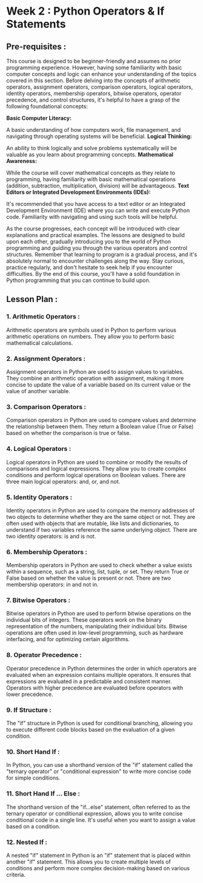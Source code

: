 # Week 2 : Python Operators & If Statements

## Pre-requisites :
This course is designed to be beginner-friendly and assumes no prior programming experience. However, having some familiarity with basic computer concepts and logic can enhance your understanding of the topics covered in this section.
Before delving into the concepts of arithmetic operators, assignment operators, comparison operators, logical operators, identity operators, membership operators, bitwise operators, operator precedence, and control structures, it's helpful to have a grasp of the following foundational concepts:

**Basic Computer Literacy:**

A basic understanding of how computers work, file management, and navigating through operating systems will be beneficial.
**Logical Thinking:**

An ability to think logically and solve problems systematically will be valuable as you learn about programming concepts.
**Mathematical Awareness:**

While the course will cover mathematical concepts as they relate to programming, having familiarity with basic mathematical operations (addition, subtraction, multiplication, division) will be advantageous.
**Text Editors or Integrated Development Environments (IDEs):**

It's recommended that you have access to a text editor or an Integrated Development Environment (IDE) where you can write and execute Python code. Familiarity with navigating and using such tools will be helpful.

As the course progresses, each concept will be introduced with clear explanations and practical examples. The lessons are designed to build upon each other, gradually introducing you to the world of Python programming and guiding you through the various operators and control structures.
Remember that learning to program is a gradual process, and it's absolutely normal to encounter challenges along the way. Stay curious, practice regularly, and don't hesitate to seek help if you encounter difficulties. By the end of this course, you'll have a solid foundation in Python programming that you can continue to build upon.

## Lesson Plan :
### 1.	Arithmetic Operators :
Arithmetic operators are symbols used in Python to perform various arithmetic operations on numbers. They allow you to perform basic mathematical calculations.

### 2.	Assignment Operators :
Assignment operators in Python are used to assign values to variables. They combine an arithmetic operation with assignment, making it more concise to update the value of a variable based on its current value or the value of another variable.

### 3.	Comparison Operators :
Comparison operators in Python are used to compare values and determine the relationship between them. They return a Boolean value (True or False) based on whether the comparison is true or false.

### 4.	Logical Operators :
Logical operators in Python are used to combine or modify the results of comparisons and logical expressions. They allow you to create complex conditions and perform logical operations on Boolean values. There are three main logical operators: and, or, and not.

### 5.	Identity Operators :
Identity operators in Python are used to compare the memory addresses of two objects to determine whether they are the same object or not. They are often used with objects that are mutable, like lists and dictionaries, to understand if two variables reference the same underlying object. There are two identity operators: is and is not.

### 6.	Membership Operators :
Membership operators in Python are used to check whether a value exists within a sequence, such as a string, list, tuple, or set. They return True or False based on whether the value is present or not. There are two membership operators: in and not in.

### 7.	Bitwise Operators :
Bitwise operators in Python are used to perform bitwise operations on the individual bits of integers. These operators work on the binary representation of the numbers, manipulating their individual bits. Bitwise operations are often used in low-level programming, such as hardware interfacing, and for optimizing certain algorithms.

### 8.	Operator Precedence :
Operator precedence in Python determines the order in which operators are evaluated when an expression contains multiple operators. It ensures that expressions are evaluated in a predictable and consistent manner. Operators with higher precedence are evaluated before operators with lower precedence.

### 9.	If Structure :
The "if" structure in Python is used for conditional branching, allowing you to execute different code blocks based on the evaluation of a given condition. 

### 10.	Short Hand If :
In Python, you can use a shorthand version of the "if" statement called the "ternary operator" or "conditional expression" to write more concise code for simple conditions. 

### 11.	Short Hand If ... Else :
The shorthand version of the "if...else" statement, often referred to as the ternary operator or conditional expression, allows you to write concise conditional code in a single line. It's useful when you want to assign a value based on a condition.

### 12.	Nested If :
A nested "if" statement in Python is an "if" statement that is placed within another "if" statement. This allows you to create multiple levels of conditions and perform more complex decision-making based on various criteria.
